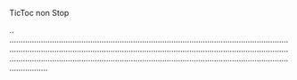 TicToc non Stop

..
.....................................................................................................................................................................................................................................................................................................................................................................................................